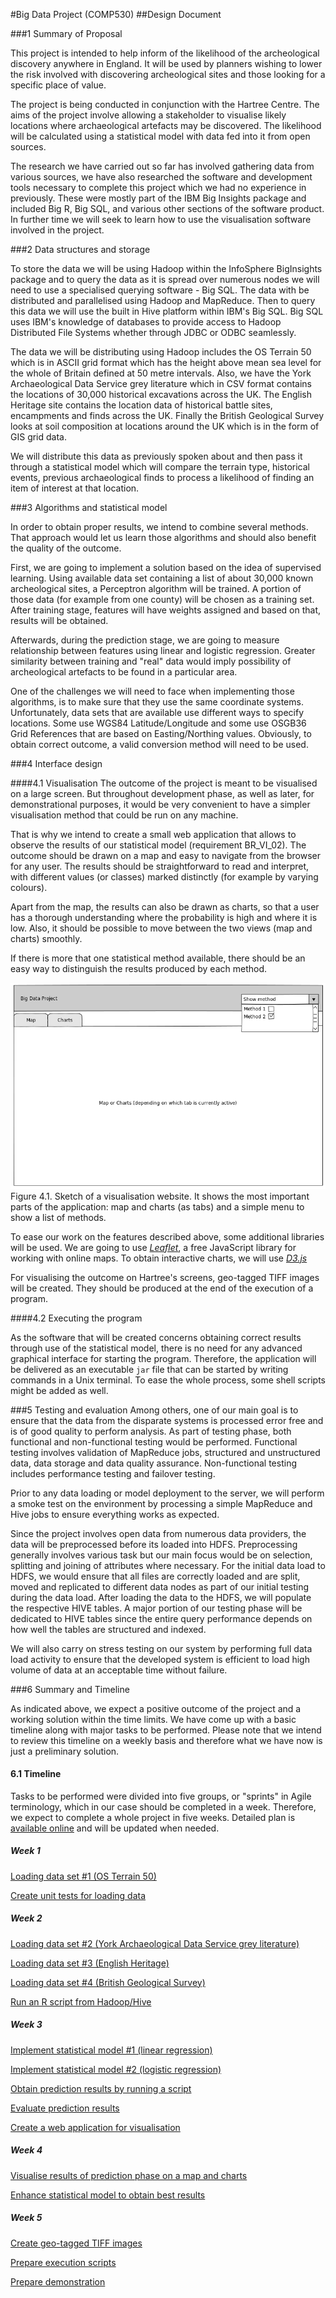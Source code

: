 #Big Data Project (COMP530)
##Design Document

###1 Summary of Proposal

This project is intended to help inform of the likelihood of the archeological discovery anywhere in England. It will be used by planners wishing to lower the risk involved with discovering archeological sites and those looking for a specific place of value.

The project is being conducted in conjunction with the Hartree Centre. The aims of the project involve allowing a stakeholder to visualise likely locations where archaeological artefacts may be discovered. The likelihood will be calculated using a statistical model with data fed into it from open sources.

The research we have carried out so far has involved gathering data from various sources, we have also researched the software and development tools necessary to complete this project which we had no experience in previously. These were mostly part of the IBM Big Insights package and included Big R, Big SQL, and various other sections of the software product. In further time we will seek to learn how to use the visualisation software involved
in the project.

###2 Data structures and storage

To store the data we will be using Hadoop within the InfoSphere BigInsights package and to query the data as it is spread over numerous nodes we will need to use a specialised querying software - Big SQL. The data with be distributed and parallelised using Hadoop and MapReduce. Then to query this data we will use the built in Hive platform within IBM's Big SQL. Big SQL uses IBM's knowledge of databases to provide access to Hadoop Distributed File Systems whether through JDBC or ODBC seamlessly.

The data we will be distributing using Hadoop includes the OS Terrain 50 which is in ASCII grid format which has the height above mean sea level for the whole of Britain defined at 50 metre intervals. Also, we have the York Archaeological Data Service grey literature which in CSV format contains the locations of 30,000 historical excavations across the UK. The English Heritage site contains the location data of historical battle sites, encampments and finds across the UK. Finally the British Geological Survey looks at soil composition at locations around the UK which is in the form of GIS grid data.

We will distribute this data as previously spoken about and then pass it through a statistical model which will compare the terrain type, historical events, previous archaeological finds to process a likelihood of finding an item of interest at that location.

###3 Algorithms and statistical model

In order to obtain proper results, we intend to combine several methods. That approach would let us learn those algorithms and should also benefit the quality of the outcome.

First, we are going to implement a solution based on the idea of supervised learning.
Using available data set containing a list of about 30,000 known archeological sites, a Perceptron algorithm will be trained. A portion of those data (for example from one county) will be chosen as a training set. After training stage, features will have weights assigned and based on that, results will be obtained.

Afterwards, during the prediction stage, we are going to measure relationship between features using linear and logistic regression. Greater similarity between training and "real" data would imply possibility of archeological artefacts to be found in a particular area.

One of the challenges we will need to face when implementing those algorithms, is to make sure that they use the same coordinate systems. Unfortunately, data sets that are available use different ways to specify locations. Some use WGS84 Latitude/Longitude and some use  OSGB36 Grid References that are based on Easting/Northing values. Obviously, to obtain correct outcome, a valid conversion method will need to be used.

###4 Interface design

####4.1 Visualisation
The outcome of the project is meant to be visualised on a large screen. But throughout development phase, as well as later, for demonstrational purposes, it would be very convenient to have a simpler visualisation method that could be run on any machine.

That is why we intend to create a small web application that allows to observe the results of our statistical model (requirement BR_VI_02). The outcome should be drawn on a map and easy to navigate from the browser for any user. The results should be straightforward to read and interpret, with different values (or classes) marked distinctly (for example by varying colours).

Apart from the map, the results can also be drawn as charts, so that a user has a thorough understanding where the probability is high and where it is low. Also, it should be possible to move between the two views (map and charts) smoothly.

If there is more that one statistical method available, there should be an easy way to distinguish the results produced by each method.

![Sketch of a visualisation website](vis1.png "Sketch of a visualisation website")
Figure 4.1. Sketch of a visualisation website. It shows the most important parts of the application: map and charts (as tabs) and a simple menu to show a list of methods.

To ease our work on the features described above, some additional libraries will be used. We are going to use [*Leaflet*](http://leafletjs.com), a free JavaScript library for working with online maps. To obtain interactive charts, we will use [*D3.js*](http://d3js.org)

For visualising the outcome on Hartree's screens, geo-tagged TIFF images will be created. They should be produced at the end of the execution of a program.

####4.2 Executing the program

As the software that will be created concerns obtaining correct results through use of the statistical model, there is no need for any advanced graphical interface for starting the program. Therefore, the application will be delivered as an executable `jar` file that can be started by writing commands in a Unix terminal. To ease the whole process, some shell scripts might be added as well.

###5 Testing and evaluation
Among others, one of our main goal is to ensure that the data from the disparate systems is processed error free and is of good quality to perform analysis. As part of testing phase, both functional and non-functional testing would be performed. Functional testing involves validation of MapReduce jobs, structured and unstructured data, data storage and data quality assurance. Non-functional testing includes performance testing and failover testing.

Prior to any data loading or model deployment to the server, we will perform a smoke test on the environment by processing a simple MapReduce and Hive jobs to ensure everything works as expected.

Since the project involves open data from numerous data providers, the data will be preprocessed before its loaded into HDFS. Preprocessing generally involves various task but our main focus would be on selection, splitting and joining of attributes where necessary. For the initial data load to HDFS, we would ensure that all files are correctly loaded and are split, moved and replicated to different data nodes as part of our initial testing during the data load. After loading the data to the HDFS, we will populate the respective HIVE tables. A major portion of our testing phase will be dedicated to HIVE tables since the entire query performance depends on how well the tables are structured and indexed.

We will also carry on stress testing on our system by performing full data load activity to ensure that the developed system is efficient to load high volume of data at an acceptable time without failure.

###6 Summary and Timeline

As indicated above, we expect a positive outcome of the project and a working solution within the time limits. We have come up with a basic timeline along with major tasks to be performed. Please note that we intend to review this timeline on a weekly basis and therefore what we have now is just a preliminary solution.

#### 6.1 Timeline

Tasks to be performed were divided into five groups, or "sprints" in Agile terminology, which in our case should be completed in a week. Therefore, we expect to complete a whole project in five weeks.
Detailed plan is [available online](https://github.com/lchsk/big-data-project-comp530/issues) and will be updated when needed.

##### Week 1

[Loading data set #1 (OS Terrain 50)](https://github.com/lchsk/big-data-project-comp530/issues/3)

[Create unit tests for loading data](https://github.com/lchsk/big-data-project-comp530/issues/13)

##### Week 2

[Loading data set #2 (York Archaeological Data Service grey literature)](https://github.com/lchsk/big-data-project-comp530/issues/4)

[Loading data set #3 (English Heritage)](https://github.com/lchsk/big-data-project-comp530/issues/5)

[Loading data set #4 (British Geological Survey)](https://github.com/lchsk/big-data-project-comp530/issues/6)

[Run an R script from Hadoop/Hive](https://github.com/lchsk/big-data-project-comp530/issues/7)

##### Week 3

[Implement statistical model #1 (linear regression) ](https://github.com/lchsk/big-data-project-comp530/issues/8)

[Implement statistical model #2 (logistic regression)](https://github.com/lchsk/big-data-project-comp530/issues/9)

[Obtain prediction results by running a script](https://github.com/lchsk/big-data-project-comp530/issues/10)

[Evaluate prediction results](https://github.com/lchsk/big-data-project-comp530/issues/11)

[Create a web application for visualisation](https://github.com/lchsk/big-data-project-comp530/issues/14)

##### Week 4

[Visualise results of prediction phase on a map and charts](https://github.com/lchsk/big-data-project-comp530/issues/15)

[Enhance statistical model to obtain best results](https://github.com/lchsk/big-data-project-comp530/issues/16)

##### Week 5

[Create geo-tagged TIFF images](https://github.com/lchsk/big-data-project-comp530/issues/12)

[Prepare execution scripts](https://github.com/lchsk/big-data-project-comp530/issues/17)

[Prepare demonstration](https://github.com/lchsk/big-data-project-comp530/issues/18)
